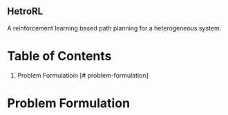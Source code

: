 ## HetroRL

A reinforcement learning based path planning for a heterogeneous system.

# Table of Contents
1. Problem Formulatioin [# problem-formulation]

# Problem Formulation
